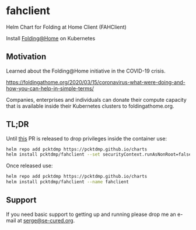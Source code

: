 # fahclient
Helm Chart for Folding at Home Client (FAHClient)

Install [Folding@Home](https://foldingathome.org/) on Kubernetes

## Motivation

Learned about the Folding@Home initiative in the COVID-19 crisis.

https://foldingathome.org/2020/03/15/coronavirus-what-were-doing-and-how-you-can-help-in-simple-terms/

Companies, enterprises and individuals can donate their compute capacity that is available inside their Kubernetes clusters to foldingathome.org.

## TL;DR

Until [this](https://github.com/johnktims/folding-at-home/pull/10) PR is released to drop privileges inside the container use:

```bash
helm repo add pcktdmp https://pcktdmp.github.io/charts
helm install pcktdmp/fahclient --set securityContext.runAsNonRoot=false --name fahclient
```

Once released use:

```bash
helm repo add pcktdmp https://pcktdmp.github.io/charts
helm install pcktdmp/fahclient --name fahclient
```

## Support

If you need basic support to getting up and running please
drop me an e-mail at <serge@se-cured.org>.